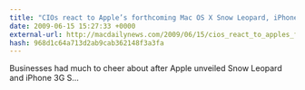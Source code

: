 ```yaml
---
title: "CIOs react to Apple’s forthcoming Mac OS X Snow Leopard, iPhone 3G S, and  iPhone OS 3.0"
date: 2009-06-15 15:27:33 +0000
external-url: http://macdailynews.com/2009/06/15/cios_react_to_apples_forthcoming_mac_os_x_snow_leopard_iphone_3g_s/
hash: 968d1c64a713d2ab9cab362148f3a3fa
---
```


Businesses had much to cheer about after Apple unveiled Snow Leopard and iPhone 3G S... 


